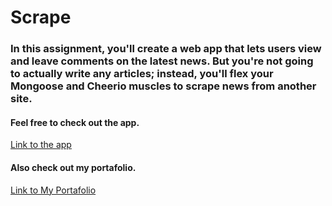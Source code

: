 # Scrape

### In this assignment, you'll create a web app that lets users view and leave comments on the latest news. But you're not going to actually write any articles; instead, you'll flex your Mongoose and Cheerio muscles to scrape news from another site.

#### Feel free to check out the app.
[Link to the app](https://thawing-brook-67739.herokuapp.com/)


#### Also check out my portafolio.
[Link to My Portafolio](https://paolaog.github.io/Responsive-Portafolio/)
